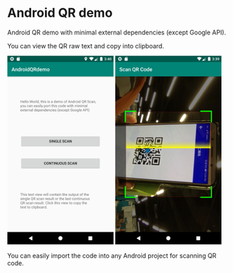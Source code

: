 # Android QR demo
Android QR demo with minimal external dependencies (except Google API).

You can view the QR raw text and copy into clipboard.

<img src="Screenshot_1.png" width="48%"> <img src="Screenshot_2.jpg" width="48%">

You can easily import the code into any Android project for scanning QR code.
